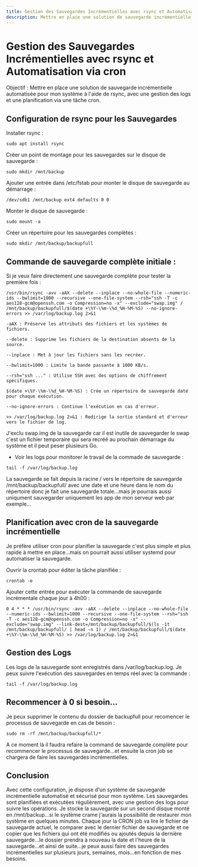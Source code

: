 ```yaml
---
title: Gestion des Sauvegardes Incrémentielles avec rsync et Automatisation viaune tâche cron
description: Mettre en place une solution de sauvegarde incrémentielle automatisée pour ton système à l'aide de rsync, avec une gestion des logs et une planification via une tâchecron.
---
```


# Gestion des Sauvegardes Incrémentielles avec rsync et Automatisation via cron

Objectif : Mettre en place une solution de sauvegarde incrémentielle automatisée pour mon système à l'aide de rsync, avec une gestion des logs et une planification via une tâche cron.

## Configuration de rsync pour les Sauvegardes

Installer rsync :

```shell
sudo apt install rsync
```

Créer un point de montage pour les sauvegardes  sur le disque de sauvegarde :

```shell
sudo mkdir /mnt/backup
```

Ajouter une entrée dans /etc/fstab pour monter le disque de sauvegarde au démarrage :

```shell
/dev/sdb1 /mnt/backup ext4 defaults 0 0
```

Monter le disque de sauvegarde :

```shell
sudo mount -a
```

Créer un répertoire pour les sauvegardes complètes :

```shell
sudo mkdir /mnt/backup/backupfull
```

## Commande de sauvegarde complète initiale :

Si je veux faire directement une sauvegarde complète pour tester la première fois :

```shell
/usr/bin/rsync -avv -aAX --delete --inplace --no-whole-file --numeric-ids --bwlimit=1000 --recursive --one-file-system --rsh="ssh -T -c aes128-gcm@openssh.com -o Compression=no -x" --exclude="swap.img" / /mnt/backup/backupfull/$(date +\%Y-\%m-\%d_%H-%M-%S) --no-ignore-errors >> /var/log/backup.log 2>&1
```

`-aAX : Préserve les attributs des fichiers et les systèmes de fichiers.`

`--delete : Supprime les fichiers de la destination absents de la source.`

`--inplace : Met à jour les fichiers sans les recréer.`

`--bwlimit=1000 : Limite la bande passante à 1000 KB/s.`

`--rsh="ssh ..." : Utilise SSH avec des options de chiffrement spécifiques.`

`$(date +\%Y-\%m-\%d_%H-%M-%S) : Crée un répertoire de sauvegarde daté pour chaque exécution.`

`--no-ignore-errors : Continue l'exécution en cas d'erreur.`

`>> /var/log/backup.log 2>&1 : Redirige la sortie standard et d'erreur vers le fichier de log.`

J'exclu swap.img de la sauvegarde car il est inutile de sauvegarder le swap c'est un fichier temporaire qui sera recréé au prochain démarrage du système et il peut peser plusieurs Go.

- Voir les logs pour monitorer le travail de la commade de sauvegarde :

```shell
tail -f /var/log/backup.log
```

La sauvegarde se fait depuis la racine / vers le répertoire de sauvegarde /mnt/backup/backupfull/ avec une date et une heure dans le nom du répertoire donc je fait une sauvegarde totale...mais je pourrais aussi uniqument sauvegarder uniquement les app de mon serveur web par exemple...


## Planification avec cron de la sauvegarde incrémentielle

Je préfère utiliser cron pour planifier la sauvegarde c'est plus simple et plus rapide à mettre en place...mais on pourrait aussi utiliser systemd pour automatiser la sauvegarde.

Ouvrir la crontab pour éditer la tâche planifiée :

```shell
crontab -e
```

Ajouter cette entrée pour exécuter la commande de sauvegarde incrémentale chaque jour à 4h00 :

```shell
0 4 * * * /usr/bin/rsync -avv -aAX --delete --inplace --no-whole-file --numeric-ids --bwlimit=1000 --recursive --one-file-system --rsh="ssh -T -c aes128-gcm@openssh.com -o Compression=no -x" --exclude="swap.img" --link-dest=/mnt/backup/backupfull/$(ls -1t /mnt/backup/backupfull/ | head -n 1) / /mnt/backup/backupfull/$(date +\%Y-\%m-\%d_%H-%M-%S) >> /var/log/backup.log 2>&1
```

## Gestion des Logs

Les logs de la sauvegarde sont enregistrés dans /var/log/backup.log. Je peux suivre l'exécution des sauvegardes en temps réel avec la commande :

```shell
tail -f /var/log/backup.log
```

## Recommencer à 0 si besoin...

Je peux supprimer le contenu du dossier de backupfull pour recomencer le processus de sauvegarde en cas de besoin :

```shell
sudo rm -rf /mnt/backup/backupfull/*
```

A ce moment là il faudra refaire la command de sauvegarde complète pour recommencer le processus de sauvegarde...et ensuite la cron job se chargera de faire les sauvegardes incrémentielles.

## Conclusion

Avec cette configuration, je dispose d'un système de sauvegarde incrémentielle automatisé et sécurisé pour mon système. Les sauvegardes sont planifiées et exécutées régulièrement, avec une gestion des logs pour suivre les opérations. Je stocke la sauvegarde sur un second disque monté en /mnt/backup...si le système crame j'aurais la possibilité de restaurer mon système en quelques minutes. Chaque jour la CRON job va lire le fichier de sauvegarde actuel, le comparer avec le dernier fichier de sauvegarde et ne copier que les fichiers qui ont été modifiés ou ajoutés depuis la dernière sauvegarde...le dossier prendra à nouveau la date et l'heure de la sauvegarde...et ainsi de suite...je peux aussi faire des sauvegardes incrémentielles sur plusieurs jours, semaines, mois...en fonction de mes besoins.


